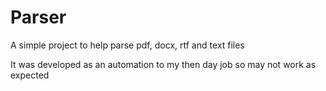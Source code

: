 # Parser

A simple project to help parse pdf, docx, rtf and text files 

It was developed as an automation to my then day job so may not work as expected
